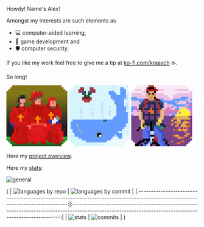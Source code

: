 
Howdy! Name's Alex!

Amongst my interests are such elements as 

 - 💻 computer-aided learning,
 - 🎲 game development and
 - 🛡️ computer security.

If you like my work feel free to give me a tip at [ko-fi.com/kraasch](https://ko-fi.com/kraasch) ☕.

So long!

<!--
[![NobodyExpects](./data/spanish-inq_v00.gif)](https://www.youtube.com/watch?v=D5Df191WJ3o)
[![FourtyTwo](./data/whale+petunia_v00.gif)](https://www.youtube.com/watch?v=THSY7-CxKnQ)
[![Kintaro](./data/kintaro_v00.gif)](https://www.youtube.com/watch?v=wPXk_rcrUjY)
-->

![NobodyExpects](./data/spanish-inq_v00.gif)
![FourtyTwo](./data/whale+petunia_v00.gif)
![Kintaro](./data/kintaro_v00.gif)

Here my [project overview](./info/overview.md).

Here my [stats](https://github-profile-summary-cards.vercel.app/demo.html):

<img src="http://github-profile-summary-cards.vercel.app/api/cards/profile-details?username=kraasch&theme=aura" alt="general" width="600"/>

( | <img src="http://github-profile-summary-cards.vercel.app/api/cards/repos-per-language?username=kraasch&theme=aura" alt="languages by repo" width="300"/> | <img src="http://github-profile-summary-cards.vercel.app/api/cards/most-commit-language?username=kraasch&theme=aura" alt="languages by commit" width="300"/> |
  |:-------------------------------------------------------------------------------------------------------------------------------:|:-------------------------------------------------------------------------------------------------------------------------------------------------------:|
  | <img src="http://github-profile-summary-cards.vercel.app/api/cards/stats?username=kraasch&theme=aura" alt="stats" width="300"/> | <img src="http://github-profile-summary-cards.vercel.app/api/cards/productive-time?username=kraasch&theme=aura&utcOffset=8" alt="commits" width="300"/> |
  )
